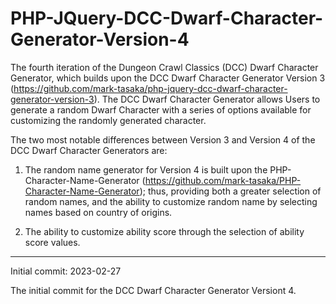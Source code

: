 # PHP-JQuery-DCC-Dwarf-Character-Generator-Version-4
The fourth iteration of the Dungeon Crawl Classics (DCC) Dwarf Character Generator, which builds upon the DCC Dwarf Character Generator Version 3 (https://github.com/mark-tasaka/php-jquery-dcc-dwarf-character-generator-version-3). The DCC Dwarf Character Generator allows Users to generate a random Dwarf Character with a series of options available for customizing the randomly generated character.

The two most notable differences between Version 3 and Version 4 of the DCC Dwarf Character Generators are:

1. The random name generator for Version 4 is built upon the PHP-Character-Name-Generator (https://github.com/mark-tasaka/PHP-Character-Name-Generator); thus, providing both a greater selection of random names, and the ability to customize random name by selecting names based on country of origins.

2. The ability to customize ability score through the selection of ability score values.
    
 -------------

Initial commit: 2023-02-27

The initial commit for the DCC Dwarf Character Generator Versiont 4.
